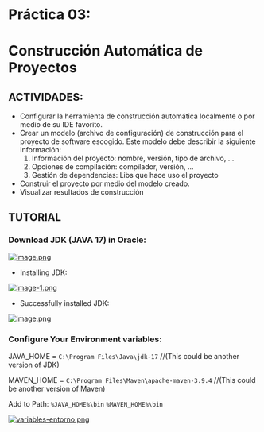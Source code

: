 # Práctica 03:
# **Construcción Automática de Proyectos**

## ACTIVIDADES:
* Configurar la herramienta de construcción automática localmente o por medio de su IDE favorito.
* Crear un modelo (archivo de configuración) de construcción para el proyecto de software escogido. Este modelo debe describir la siguiente información:
  1. Información del proyecto: nombre, versión, tipo de archivo, ...
  2. Opciones de compilación: compilador, versión, ...
  3. Gestión de dependencias: Libs que hace uso el proyecto
* Construir el proyecto por medio del modelo creado.
* Visualizar resultados de construcción

## TUTORIAL
### Download JDK (JAVA 17) in Oracle:
[![image.png](https://i.postimg.cc/C5RvfkVc/image.png)](https://postimg.cc/PvkbgLJD)

* Installing JDK:

[![image-1.png](https://i.postimg.cc/SKKtpwv0/image-1.png)](https://postimg.cc/SnwG6t4V)

* Successfully installed JDK:

[![image.png](https://i.postimg.cc/TPyq0GsP/image.png)](https://postimg.cc/nsJDc8p8)

### Configure Your Environment variables:
JAVA_HOME = `C:\Program Files\Java\jdk-17` //(This could be another version of JDK)

MAVEN_HOME = `C:\Program Files\Maven\apache-maven-3.9.4` //(This could be another version of Maven)

Add to Path: `%JAVA_HOME%\bin` `%MAVEN_HOME%\bin`

[![variables-entorno.png](https://i.postimg.cc/NjXR2b2y/variables-entorno.png)](https://postimg.cc/DS2StrgF)
